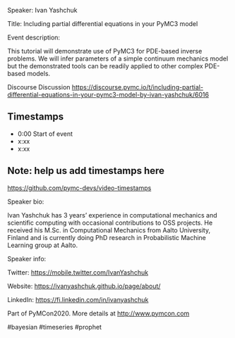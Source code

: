 
Speaker: Ivan Yashchuk

Title: Including partial differential equations in your PyMC3 model


Event description:

This tutorial will demonstrate use of PyMC3 for PDE-based inverse problems. We will infer parameters of a simple continuum mechanics model but the demonstrated tools can be readily applied to other complex PDE-based models.

Discourse Discussion
https://discourse.pymc.io/t/including-partial-differential-equations-in-your-pymc3-model-by-ivan-yashchuk/6016

## Timestamps
- 0:00 Start of event
- x:xx 
- x:xx

## Note: help us add timestamps here
https://github.com/pymc-devs/video-timestamps

Speaker bio:

Ivan Yashchuk has 3 years’ experience in computational mechanics and scientific computing with occasional contributions to OSS projects. He received his M.Sc. in Computational Mechanics from Aalto University, Finland and is currently doing PhD research in Probabilistic Machine Learning group at Aalto.

Speaker info:

Twitter: https://mobile.twitter.com/IvanYashchuk

Website: https://ivanyashchuk.github.io/page/about/

LinkedIn: https://fi.linkedin.com/in/ivanyashchuk 


Part of PyMCon2020. 
More details at http://www.pymcon.com  

#bayesian #timeseries #prophet
